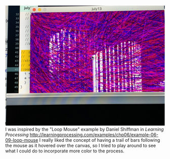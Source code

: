 ![artwork](IMG_5931.jpeg)
I was inspired by the "Loop Mouse" example by Daniel Shiffman in *Learning Processing* http://learningprocessing.com/examples/chp06/example-06-09-loop-mouse
I really liked the concept of having a trail of bars following the mouse as it hovered over the canvas, so I tried to play around to see what I could do to incorporate more color to the process. 
